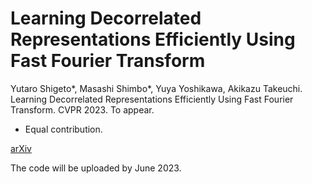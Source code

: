 
# Learning Decorrelated Representations Efficiently Using Fast Fourier Transform

Yutaro Shigeto*, Masashi Shimbo*, Yuya Yoshikawa, Akikazu Takeuchi. 
Learning Decorrelated Representations Efficiently Using Fast Fourier Transform. 
CVPR 2023. To appear.

* Equal contribution.

[arXiv](https://arxiv.org/abs/2301.01569)

The code will be uploaded by June 2023.
